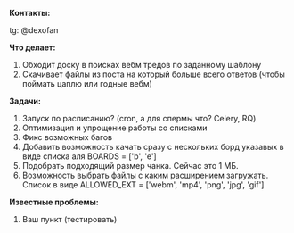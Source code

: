 **Контакты:**

tg: @dexofan

**Что делает:**
1. Обходит доску в поисках вебм тредов по заданному шаблону
2. Скачивает файлы из поста на который больше всего ответов (чтобы
   поймать цаплю или годные вебм)

**Задачи:**
1. Запуск по расписанию? (cron, а для спермы что? Celery, RQ)
2. Оптимизация и упрощение работы со списками
3. Фикс возможных багов
4. Добавить возможность качать сразу с нескольких борд указавых в виде списка аля BOARDS = \['b', 'e'\]
5. Подобрать подходящий размер чанка. Сейчас это 1 МБ.
6. Возможность выбрать файлы с каким расширением загружать. Список в виде ALLOWED_EXT = \['webm', 'mp4', 'png', 'jpg', 'gif'\]

**Известные проблемы:**
1. Ваш пункт (тестировать)

